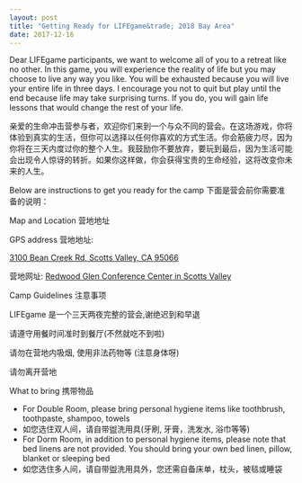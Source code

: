 ```yaml
---
layout: post
title: "Getting Ready for LIFEgame&trade; 2018 Bay Area"
date: 2017-12-16
---
```


Dear LIFEgame participants, we want to welcome all of you to a retreat like no other. In this game, you will experience the reality of life but you may choose to live any way you like. You will be exhausted because you will live your entire life in three days. I encourage you not to quit but play until the end because life may take surprising turns. If you do, you will gain life lessons that would change the rest of your life.

亲爱的生命冲击营参与者，欢迎你们来到一个与众不同的营会。在这场游戏，你将体验到真实的生活，但你可以选择以任何你喜欢的方式生活。你会筋疲力尽，因为你将在三天内度过你的整个人生。我鼓励你不要放弃，要玩到最后，因为生活可能会出现令人惊讶的转折。如果你这样做，你会获得宝贵的生命经验，这将改变你未来的人生。

Below are instructions to get you ready for the camp 下面是营会前你需要准备的说明：

<div class="divider"></div>
<div class="section">
  <div class="row">
    <div class="col s12 m10">
      <div class="card blue-grey darken-1">
        <div class="card-content white-text">
          <span class="card-title">Map and Location 营地地址</span>
          <p>GPS address 营地地址:</p>
          <p><a href="https://maps.google.com/?saddr=Current+Location&daddr=3100%20Bean%20Creek%20Road,Scotts%20Valley,California&dirflg=d">3100 Bean Creek Rd, Scotts Valley, CA 95066</a></p>
          <p>营地网址: <a href="http://campredwoodglen.salvationarmy.org/">Redwood Glen Conference Center in Scotts Valley</a></p>
        </div>
      </div>
    </div>
  </div>
  <div class="row">
    <div class="col s12 m10">
      <div class="card blue-grey darken-1">
        <div class="card-content white-text">
          <span class="card-title">Camp Guidelines 注意事项</span>
          <p>LIFEgame 是一个三天两夜完整的营会,谢绝迟到和早退</p>
          <p>请遵守用餐时间准时到餐厅(不然就吃不到啦)</p>
          <p>请勿在营地内吸烟, 使用非法药物等 (注意身体呀)</p>
          <p>请勿离开营地</p>
        </div>
      </div>
    </div>
  </div>
  <div class="row">
    <div class="col s12 m10">
      <div class="card blue-grey darken-1">
          <span class="card-title">What to bring 携带物品</span>
          <ul class="card-panel teal">
            <li class="collection-item">For Double Room, please bring personal hygiene items like toothbrush, toothpaste, shampoo, towels</li>
            <li class="collection-item">如您选住双人间，请自带盥洗用具(牙刷, 牙膏，洗发水, 浴巾等等)</li>
            <li class="collection-item">For Dorm Room, in addition to personal hygiene items, please note that bed linens are not provided. You should bring your own bed linen, pillow, blanket or sleeping bed</li>
            <li class="collection-item">如您选住多人间，请自带盥洗用具外，您还需自备床单，枕头，被毯或睡袋</li>
          </ul>
      </div>
    </div>
  </div>
</div>
